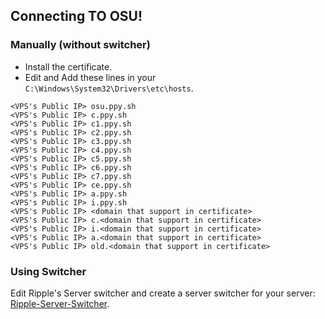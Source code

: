 ## Connecting TO OSU!
### Manually (without switcher)
* Install the certificate.
* Edit and Add these lines in your `C:\Windows\System32\Drivers\etc\hosts`.
```
<VPS's Public IP> osu.ppy.sh
<VPS's Public IP> c.ppy.sh
<VPS's Public IP> c1.ppy.sh
<VPS's Public IP> c2.ppy.sh
<VPS's Public IP> c3.ppy.sh
<VPS's Public IP> c4.ppy.sh
<VPS's Public IP> c5.ppy.sh
<VPS's Public IP> c6.ppy.sh
<VPS's Public IP> c7.ppy.sh
<VPS's Public IP> ce.ppy.sh
<VPS's Public IP> a.ppy.sh
<VPS's Public IP> i.ppy.sh
<VPS's Public IP> <domain that support in certificate>
<VPS's Public IP> c.<domain that support in certificate>
<VPS's Public IP> i.<domain that support in certificate>
<VPS's Public IP> a.<domain that support in certificate>
<VPS's Public IP> old.<domain that support in certificate>
```
### Using Switcher
Edit Ripple's Server switcher and create a server switcher for your server: <a href=https://zxq.co/ripple/ripple-server-switcher>Ripple-Server-Switcher</a>.
